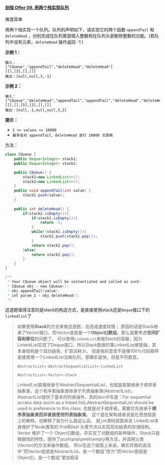 #### [剑指 Offer 09. 用两个栈实现队列](https://leetcode-cn.com/problems/yong-liang-ge-zhan-shi-xian-dui-lie-lcof/)

难度简单

用两个栈实现一个队列。队列的声明如下，请实现它的两个函数 `appendTail` 和 `deleteHead` ，分别完成在队列尾部插入整数和在队列头部删除整数的功能。(若队列中没有元素，`deleteHead` 操作返回 -1 )

**示例 1：**

```
输入：
["CQueue","appendTail","deleteHead","deleteHead"]
[[],[3],[],[]]
输出：[null,null,3,-1]
```

**示例 2：**

```
输入：
["CQueue","deleteHead","appendTail","appendTail","deleteHead","deleteHead"]
[[],[],[5],[2],[],[]]
输出：[null,-1,null,null,5,2]
```

**提示：**

- `1 <= values <= 10000`
- `最多会对 appendTail、deleteHead 进行 10000 次调用`

方法：

```java
class CQueue {
    public Deque<Integer> stack1;
    public Deque<Integer> stack2;

    public CQueue() {
        stack1=new LinkedList<>();
        stack2=new LinkedList<>();
    }
    public void appendTail(int value) {
        stack1.push(value);
    }
    
    public int deleteHead() {
        if(stack2.isEmpty()){
            if(stack1.isEmpty()){
                return -1;
            }
            while(!stack1.isEmpty()){
                stack2.push(stack1.pop());
            }
            return stack2.pop();
        }else{
            return stack2.pop();
        }
    }
}

/**
 * Your CQueue object will be instantiated and called as such:
 * CQueue obj = new CQueue();
 * obj.appendTail(value);
 * int param_2 = obj.deleteHead();
 */
```

这道题值得注意的是stack的构造方式，是直接使用stack还是`Deque`接口下的`linkedlist`了



> 如果使用**Stack**的方式来做这道题，会造成速度较慢； 原因的话是Stack继承了Vector接口，而Vector底层是一个**Object[]数组**，那么就要考虑**空间扩容和移位**的问题了。 可以使用`LinkedList`来做Stack的容器，因为LinkedList实现了Deque接口，所以Stack能做的事LinkedList都能做，其本身结构是个双向链表，扩容消耗少。 但是我的意思不是像100%代码那样直接使用一个LinkedList当做队列，那确实是快，但是不符题意。
>
> `AbstractList<-AbstractSequentialList<-LinkedList`
>
> `AbstractList<-Vector<-Stack`
>
> LinkedList直接继承于AbstractSequentialList，也就是直接继承于顺序表抽象类，这个有序表抽象类继承于列表抽象类(AbstractList)。 AbstractList提供了基本的列表操作，其的doc中写道：For sequential access data (such as a linked list),AbstractSequentialList should be used in preference to this class. 也就是对于顺序表，需要优先继承于**顺序表抽象类而非直接使用列表抽象类**。 这个是在架构或者说是在思想层面上的解释，也解释了我为什么我这么说。 就`jdk`源码层面来说 LinkedList本身维护了Node<E>类型的 first和last 头尾节点以实现双向链表的存储结构。 Vector 维护了一个 Object[]数组，并实现了对数组的各种操作，Stack只是根据栈的特性，提供了push\pop\peek\empty等方法，并调用父类(Vector)的方法来操作数组。 所以在这个层面上来说，确实将我的说法中"而Vector底层是AbstractList，是一个数组"改为"而Vector底层是Object[]，是一个数组"更加稳妥